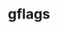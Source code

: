 ---
title: "gflags"
layout: cache
categories: [package, develop-2025-05-04]
meta: {"compilers": ["gcc@11.4.0"], "num_specs": 2, "num_specs_by_stack": {"e4s": 2, "root": 2}, "oss": ["ubuntu22.04"], "platforms": ["linux"], "stacks": ["e4s", "root"], "targets": ["x86_64_v3"], "versions": ["2.2.2"]}
spec_details: [{"compiler": "gcc@11.4.0", "hash": "ptwa7nlm74ewdgmzbjme3vscqihq42ni", "os": "ubuntu22.04", "platform": "linux", "size": "-", "stacks": ["e4s", "root"], "target": "x86_64_v3", "variants": ["build_system=cmake", "build_type=Release", "generator=make", "~ipo"], "versions": ["2.2.2"]}, {"compiler": "gcc@11.4.0", "hash": "wcwufohj2sumx7ydcxcb5tabpflaclnq", "os": "ubuntu22.04", "platform": "linux", "size": "-", "stacks": ["e4s", "root"], "target": "x86_64_v3", "variants": ["build_system=cmake", "build_type=Release", "generator=make", "~ipo"], "versions": ["2.2.2"]}]
---